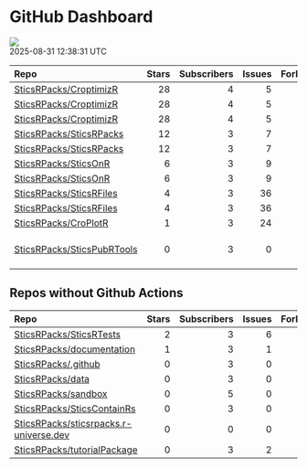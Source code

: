 GitHub Dashboard
================

![](https://github.com/SticsRPacks/status/workflows/Render%20Status/badge.svg)  
2025-08-31 12:38:31 UTC

| Repo                                                                        | Stars | Subscribers | Issues | Forks | Status                                                                                                                                                                                                                                                                                                          | Commit                                                                                                                                                                                                     |
|:----------------------------------------------------------------------------|------:|------------:|-------:|------:|:----------------------------------------------------------------------------------------------------------------------------------------------------------------------------------------------------------------------------------------------------------------------------------------------------------------|:-----------------------------------------------------------------------------------------------------------------------------------------------------------------------------------------------------------|
| [SticsRPacks/CroptimizR](https://github.com/SticsRPacks/CroptimizR)         |    28 |           4 |      5 |     6 | [![](https://github.com/SticsRPacks/CroptimizR/workflows/R-CMD-check/badge.svg)](https://github.com/SticsRPacks/CroptimizR/actions/runs/17296365580)                                                                                                                                                            | <a href="https://github.com/SticsRPacks/CroptimizR/commit/9b037ea96f7186296ea2d1e6a47649ffff766bf3" title="Fixed load_protocol and added forced_param_values as argument of run_protocol_agmip">9b037e</a> |
| [SticsRPacks/CroptimizR](https://github.com/SticsRPacks/CroptimizR)         |    28 |           4 |      5 |     6 | [![](https://github.com/SticsRPacks/CroptimizR/workflows/test-coverage/badge.svg)](https://github.com/SticsRPacks/CroptimizR/actions/runs/15762812287)                                                                                                                                                          | <a href="https://github.com/SticsRPacks/CroptimizR/commit/9caf3a3b993c7fdaa178bcd9d08b88045355f2fa" title="Merge pull request #55 from SticsRPacks/integration-agmip-IV-protocol">9caf3a</a>               |
| [SticsRPacks/CroptimizR](https://github.com/SticsRPacks/CroptimizR)         |    28 |           4 |      5 |     6 | [![](https://github.com/SticsRPacks/CroptimizR/workflows/Update%20CITATION.cff/badge.svg)](https://github.com/SticsRPacks/CroptimizR/actions/runs/15462313186)                                                                                                                                                  | <a href="https://github.com/SticsRPacks/CroptimizR/commit/e9d3b7f8e2d0af6462853ee81dba84491bcba9f0" title="Merge pull request #43 from SticsRPacks/integration-agmip-IV-protocol">e9d3b7</a>               |
| [SticsRPacks/SticsRPacks](https://github.com/SticsRPacks/SticsRPacks)       |    12 |           3 |      7 |     3 | [![](https://github.com/SticsRPacks/SticsRPacks/workflows/.github/workflows/dependabot.yml/badge.svg)](https://github.com/SticsRPacks/SticsRPacks/actions/runs/12280022686)                                                                                                                                     | <a href="https://github.com/SticsRPacks/SticsRPacks/commit/02682c83bc6ed7f9b6f980ed166010998dfbb3f7" title="Create dependabot.yml">02682c</a>                                                              |
| [SticsRPacks/SticsRPacks](https://github.com/SticsRPacks/SticsRPacks)       |    12 |           3 |      7 |     3 | [![](https://github.com/SticsRPacks/SticsRPacks/workflows/R-CMD-check/badge.svg)](https://github.com/SticsRPacks/SticsRPacks/actions/runs/16674305951)                                                                                                                                                          | <a href="https://github.com/SticsRPacks/SticsRPacks/commit/ad07e3c25f293275c12dcedc0f865883b1823f1d" title="Merge pull request #73 from SticsRPacks/plecharpent-patch-1">ad07e3</a>                        |
| [SticsRPacks/SticsOnR](https://github.com/SticsRPacks/SticsOnR)             |     6 |           3 |      9 |     5 | [![](https://github.com/SticsRPacks/SticsOnR/workflows/Update%20CITATION.cff/badge.svg)](https://github.com/SticsRPacks/SticsOnR/actions/runs/13966232021)                                                                                                                                                      | <a href="https://github.com/SticsRPacks/SticsOnR/commit/126df8c26a3194a81deb57822cc481c07b660763" title="changes from the last release (#50)">126df8</a>                                                   |
| [SticsRPacks/SticsOnR](https://github.com/SticsRPacks/SticsOnR)             |     6 |           3 |      9 |     5 | [![](https://github.com/SticsRPacks/SticsOnR/workflows/R-CMD-check/badge.svg)](https://github.com/SticsRPacks/SticsOnR/actions/runs/14757810713) [![](https://github.com/SticsRPacks/SticsOnR/workflows/test-coverage/badge.svg)](https://github.com/SticsRPacks/SticsOnR/actions/runs/14757810704)             | <a href="https://github.com/SticsRPacks/SticsOnR/commit/5fc941a7dd1068226328d6659aa4c0c7882f192d" title="Update README.Rmd (#52)">5fc941</a>                                                               |
| [SticsRPacks/SticsRFiles](https://github.com/SticsRPacks/SticsRFiles)       |     4 |           3 |     36 |     4 | [![](https://github.com/SticsRPacks/SticsRFiles/workflows/Update%20CITATION.cff/badge.svg)](https://github.com/SticsRPacks/SticsRFiles/actions/runs/16619985115)                                                                                                                                                | <a href="https://github.com/SticsRPacks/SticsRFiles/commit/3a83a10eca621af0a60acc964b7bf7db7fd34fb9" title="merge main into the branch">3a83a1</a>                                                         |
| [SticsRPacks/SticsRFiles](https://github.com/SticsRPacks/SticsRFiles)       |     4 |           3 |     36 |     4 | [![](https://github.com/SticsRPacks/SticsRFiles/workflows/R-CMD-check/badge.svg)](https://github.com/SticsRPacks/SticsRFiles/actions/runs/16652456677) [![](https://github.com/SticsRPacks/SticsRFiles/workflows/test-coverage/badge.svg)](https://github.com/SticsRPacks/SticsRFiles/actions/runs/16652456694) | <a href="https://github.com/SticsRPacks/SticsRFiles/commit/506e52bbb1ea22583f5cf3a2ca555b67d9061ed2" title="Merge pull request #163 from SticsRPacks/fix-download-data">506e52</a>                         |
| [SticsRPacks/CroPlotR](https://github.com/SticsRPacks/CroPlotR)             |     1 |           3 |     24 |     2 | [![](https://github.com/SticsRPacks/CroPlotR/workflows/Update%20CITATION.cff/badge.svg)](https://github.com/SticsRPacks/CroPlotR/actions/runs/15441211658)                                                                                                                                                      | <a href="https://github.com/SticsRPacks/CroPlotR/commit/00294e496857157256960deb9bcda5224e1fe672" title="Merge pull request #68 from SticsRPacks/remove-dependency-to-stringr">00294e</a>                  |
| [SticsRPacks/SticsPubRTools](https://github.com/SticsRPacks/SticsPubRTools) |     0 |           3 |      0 |     0 | [![](https://github.com/SticsRPacks/SticsPubRTools/workflows/R/badge.svg)](https://github.com/SticsRPacks/SticsPubRTools/actions/runs/15047601512)                                                                                                                                                              | \<a href=“<https://github.com/SticsRPacks/SticsPubRTools/commit/6338d1d121b872aa8b79caa20ae9f18ee353552f>” title=“fix:”kind” column name with “file”“\>6338d1</a>                                          |

## Repos without Github Actions

| Repo                                                                                                | Stars | Subscribers | Issues | Forks |
|:----------------------------------------------------------------------------------------------------|------:|------------:|-------:|------:|
| [SticsRPacks/SticsRTests](https://github.com/SticsRPacks/SticsRTests)                               |     2 |           3 |      6 |     1 |
| [SticsRPacks/documentation](https://github.com/SticsRPacks/documentation)                           |     1 |           3 |      1 |     0 |
| [SticsRPacks/.github](https://github.com/SticsRPacks/.github)                                       |     0 |           3 |      0 |     0 |
| [SticsRPacks/data](https://github.com/SticsRPacks/data)                                             |     0 |           3 |      0 |     0 |
| [SticsRPacks/sandbox](https://github.com/SticsRPacks/sandbox)                                       |     0 |           5 |      0 |     0 |
| [SticsRPacks/SticsContainRs](https://github.com/SticsRPacks/SticsContainRs)                         |     0 |           3 |      0 |     0 |
| [SticsRPacks/sticsrpacks.r-universe.dev](https://github.com/SticsRPacks/sticsrpacks.r-universe.dev) |     0 |           0 |      0 |     0 |
| [SticsRPacks/tutorialPackage](https://github.com/SticsRPacks/tutorialPackage)                       |     0 |           3 |      2 |     0 |
